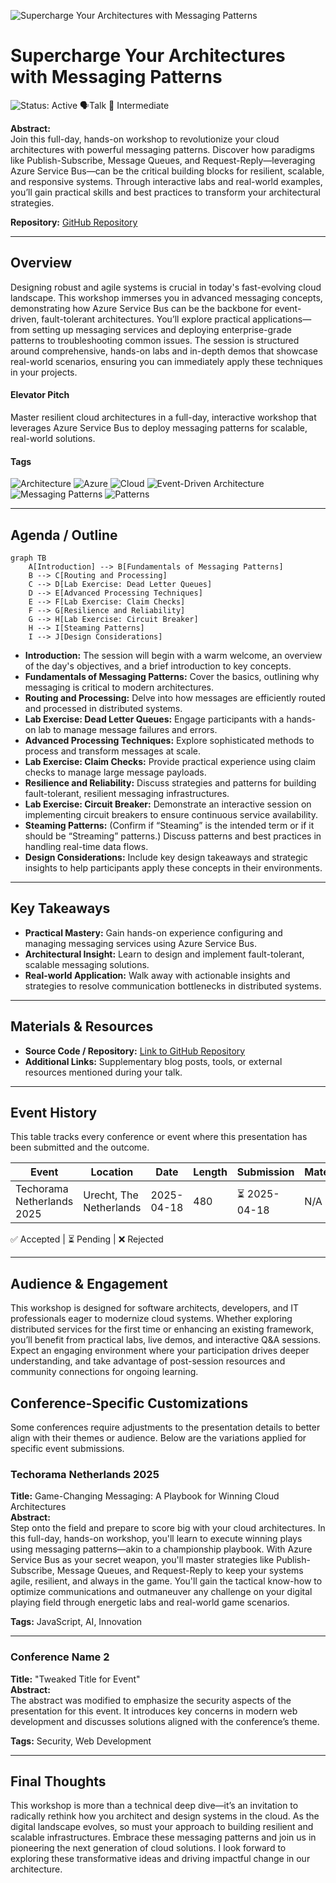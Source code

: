 ![Supercharge Your Architectures with Messaging Patterns](https://your-image-link.com/banner.jpg)

# Supercharge Your Architectures with Messaging Patterns

![Status: Active](https://img.shields.io/badge/Status-Active-brightgreen) 🗣️Talk 🔵 Intermediate

**Abstract:**  
Join this full-day, hands-on workshop to revolutionize your cloud architectures with powerful messaging patterns. Discover how paradigms like Publish-Subscribe, Message Queues, and Request-Reply—leveraging Azure Service Bus—can be the critical building blocks for resilient, scalable, and responsive systems. Through interactive labs and real-world examples, you’ll gain practical skills and best practices to transform your architectural strategies.

**Repository:**  [GitHub Repository](https://github.com/TaleLearnCode/supercharge-your-architectures-with-messaging-patterns)

---

## Overview

Designing robust and agile systems is crucial in today's fast-evolving cloud landscape. This workshop immerses you in advanced messaging concepts, demonstrating how Azure Service Bus can be the backbone for event-driven, fault-tolerant architectures. You’ll explore practical applications—from setting up messaging services and deploying enterprise-grade patterns to troubleshooting common issues. The session is structured around comprehensive, hands-on labs and in-depth demos that showcase real-world scenarios, ensuring you can immediately apply these techniques in your projects.


#### Elevator Pitch

Master resilient cloud architectures in a full-day, interactive workshop that leverages Azure Service Bus to deploy messaging patterns for scalable, real-world solutions.

#### Tags

![Architecture](https://img.shields.io/badge/Tag-Architecture-blue) ![Azure](https://img.shields.io/badge/Tag-Azure-blue) ![Cloud](https://img.shields.io/badge/Tag-Cloud-blue) ![Event-Driven Architecture](https://img.shields.io/badge/Tag-EventDrivenArchitecture-blue) ![Messaging Patterns](https://img.shields.io/badge/Tag-MessagingPatterns-blue) ![Patterns](https://img.shields.io/badge/Tag-Patterns-blue) 

---

## Agenda / Outline

```mermaid
graph TB
    A[Introduction] --> B[Fundamentals of Messaging Patterns]
    B --> C[Routing and Processing]
    C --> D[Lab Exercise: Dead Letter Queues]
    D --> E[Advanced Processing Techniques]
    E --> F[Lab Exercise: Claim Checks]
    F --> G[Resilience and Reliability]
    G --> H[Lab Exercise: Circuit Breaker]
    H --> I[Steaming Patterns]
    I --> J[Design Considerations]
```

- **Introduction:** The session will begin with a warm welcome, an overview of the day's objectives, and a brief introduction to key concepts.
- **Fundamentals of Messaging Patterns:** Cover the basics, outlining why messaging is critical to modern architectures.
- **Routing and Processing:** Delve into how messages are efficiently routed and processed in distributed systems.
- **Lab Exercise: Dead Letter Queues:** Engage participants with a hands-on lab to manage message failures and errors.
- **Advanced Processing Techniques:** Explore sophisticated methods to process and transform messages at scale.
- **Lab Exercise: Claim Checks:** Provide practical experience using claim checks to manage large message payloads.
- **Resilience and Reliability:** Discuss strategies and patterns for building fault-tolerant, resilient messaging infrastructures.
- **Lab Exercise: Circuit Breaker:** Demonstrate an interactive session on implementing circuit breakers to ensure continuous service availability.
- **Steaming Patterns:** (Confirm if “Steaming” is the intended term or if it should be “Streaming” patterns.) Discuss patterns and best practices in handling real-time data flows.
- **Design Considerations:** Include key design takeaways and strategic insights to help participants apply these concepts in their environments.

---

## Key Takeaways

- **Practical Mastery:** Gain hands-on experience configuring and managing messaging services using Azure Service Bus.
- **Architectural Insight:** Learn to design and implement fault-tolerant, scalable messaging solutions.
- **Real-world Application:** Walk away with actionable insights and strategies to resolve communication bottlenecks in distributed systems.

---

## Materials & Resources

- **Source Code / Repository:** [Link to GitHub Repository](https://github.com/TaleLearnCode/supercharge-your-architectures-with-messaging-patterns)
- **Additional Links:** Supplementary blog posts, tools, or external resources mentioned during your talk.

---

## Event History

This table tracks every conference or event where this presentation has been submitted and the outcome.

| Event                      | Location                | Date       | Length | Submission   | Materials | Recording |
| -------------------------- | ----------------------- | ---------- | ------ | ------------ | --------- | --------- |
| Techorama Netherlands 2025 | Urecht, The Netherlands | 2025-04-18 | 480    | ⏳ 2025-04-18 | N/A       | N/A       |

✅ Accepted | ⏳ Pending | ❌ Rejected

---

## Audience & Engagement

This workshop is designed for software architects, developers, and IT professionals eager to modernize cloud systems. Whether exploring distributed services for the first time or enhancing an existing framework, you’ll benefit from practical labs, live demos, and interactive Q&A sessions. Expect an engaging environment where your participation drives deeper understanding, and take advantage of post-session resources and community connections for ongoing learning.

## Conference-Specific Customizations

Some conferences require adjustments to the presentation details to better align with their themes or audience. Below are the variations applied for specific event submissions.

### Techorama Netherlands 2025

**Title:** Game-Changing Messaging: A Playbook for Winning Cloud Architectures  
**Abstract:**  
Step onto the field and prepare to score big with your cloud architectures. In this full-day, hands-on workshop, you'll learn to execute winning plays using messaging patterns—akin to a championship playbook. With Azure Service Bus as your secret weapon, you'll master strategies like Publish-Subscribe, Message Queues, and Request-Reply to keep your systems agile, resilient, and always in the game. You'll gain the tactical know-how to optimize communications and outmaneuver any challenge on your digital playing field through energetic labs and real-world game scenarios.

**Tags:** JavaScript, AI, Innovation  

---

### Conference Name 2  

**Title:** "Tweaked Title for Event"  
**Abstract:**  
The abstract was modified to emphasize the security aspects of the presentation for this event. It introduces key concerns in modern web development and discusses solutions aligned with the conference’s theme.  

**Tags:** Security, Web Development  

---

## Final Thoughts

This workshop is more than a technical deep dive—it’s an invitation to radically rethink how you architect and design systems in the cloud. As the digital landscape evolves, so must your approach to building resilient and scalable infrastructures. Embrace these messaging patterns and join us in pioneering the next generation of cloud solutions. I look forward to exploring these transformative ideas and driving impactful change in our architecture.